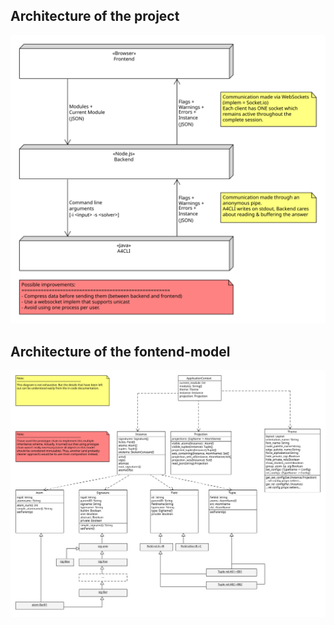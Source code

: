 
## Architecture of the project

![High-Level architecture overview](./documentation/Diagrams/ArchitectureOverview.svg)

## Architecture of the fontend-model
![Frontend Model](./documentation/Diagrams/ModelOverview.svg)